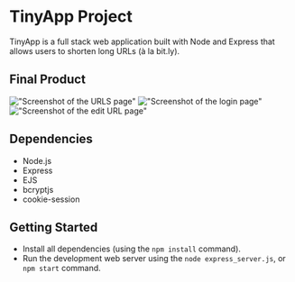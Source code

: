 # TinyApp Project

TinyApp is a full stack web application built with Node and Express that allows users to shorten long URLs (à la bit.ly).

## Final Product

!["Screenshot of the URLS page"](/Users/harshpatel/lighthouse/tinyapp/docs/urls-page.png)
!["Screenshot of the login page"](/Users/harshpatel/lighthouse/tinyapp/docs/urls-login-page.png)
!["Screenshot of the edit URL page"](/Users/harshpatel/lighthouse/tinyapp/docs/urls-edit-page.png)

## Dependencies

- Node.js
- Express
- EJS
- bcryptjs
- cookie-session

## Getting Started

- Install all dependencies (using the `npm install` command).
- Run the development web server using the `node express_server.js`, or `npm start` command.
